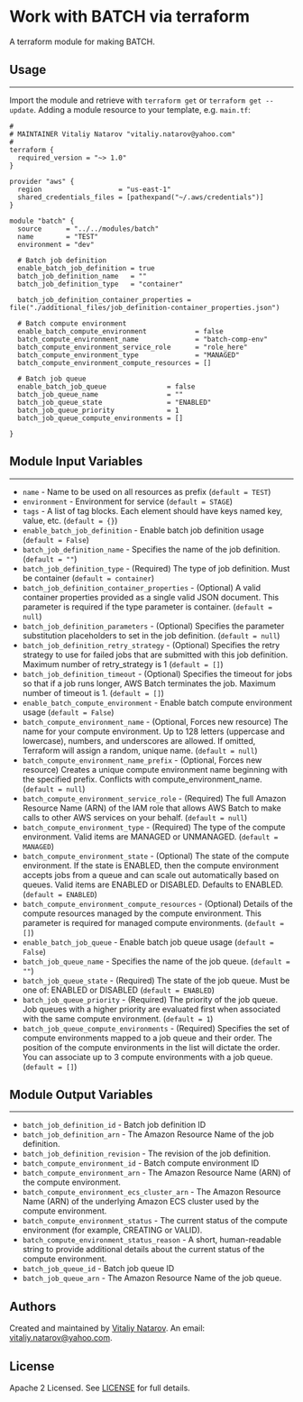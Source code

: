 # Work with BATCH via terraform

A terraform module for making BATCH.


## Usage
----------------------
Import the module and retrieve with ```terraform get``` or ```terraform get --update```. Adding a module resource to your template, e.g. `main.tf`:

```
#
# MAINTAINER Vitaliy Natarov "vitaliy.natarov@yahoo.com"
#
terraform {
  required_version = "~> 1.0"
}

provider "aws" {
  region                   = "us-east-1"
  shared_credentials_files = [pathexpand("~/.aws/credentials")]
}

module "batch" {
  source      = "../../modules/batch"
  name        = "TEST"
  environment = "dev"

  # Batch job definition
  enable_batch_job_definition = true
  batch_job_definition_name   = ""
  batch_job_definition_type   = "container"

  batch_job_definition_container_properties = file("./additional_files/job_definition-container_properties.json")

  # Batch compute environment
  enable_batch_compute_environment            = false
  batch_compute_environment_name              = "batch-comp-env"
  batch_compute_environment_service_role      = "role_here"
  batch_compute_environment_type              = "MANAGED"
  batch_compute_environment_compute_resources = []

  # Batch job queue
  enable_batch_job_queue               = false
  batch_job_queue_name                 = ""
  batch_job_queue_state                = "ENABLED"
  batch_job_queue_priority             = 1
  batch_job_queue_compute_environments = []

}

```

## Module Input Variables
----------------------
- `name` - Name to be used on all resources as prefix (`default = TEST`)
- `environment` - Environment for service (`default = STAGE`)
- `tags` - A list of tag blocks. Each element should have keys named key, value, etc. (`default = {}`)
- `enable_batch_job_definition` - Enable batch job definition usage (`default = False`)
- `batch_job_definition_name` - Specifies the name of the job definition. (`default = ""`)
- `batch_job_definition_type` - (Required) The type of job definition. Must be container (`default = container`)
- `batch_job_definition_container_properties` - (Optional) A valid container properties provided as a single valid JSON document. This parameter is required if the type parameter is container. (`default = null`)
- `batch_job_definition_parameters` - (Optional) Specifies the parameter substitution placeholders to set in the job definition. (`default = null`)
- `batch_job_definition_retry_strategy` - (Optional) Specifies the retry strategy to use for failed jobs that are submitted with this job definition. Maximum number of retry_strategy is 1 (`default = []`)
- `batch_job_definition_timeout` - (Optional) Specifies the timeout for jobs so that if a job runs longer, AWS Batch terminates the job. Maximum number of timeout is 1. (`default = []`)
- `enable_batch_compute_environment` - Enable batch compute environment usage (`default = False`)
- `batch_compute_environment_name` - (Optional, Forces new resource) The name for your compute environment. Up to 128 letters (uppercase and lowercase), numbers, and underscores are allowed. If omitted, Terraform will assign a random, unique name. (`default = null`)
- `batch_compute_environment_name_prefix` - (Optional, Forces new resource) Creates a unique compute environment name beginning with the specified prefix. Conflicts with compute_environment_name. (`default = null`)
- `batch_compute_environment_service_role` - (Required) The full Amazon Resource Name (ARN) of the IAM role that allows AWS Batch to make calls to other AWS services on your behalf. (`default = null`)
- `batch_compute_environment_type` - (Required) The type of the compute environment. Valid items are MANAGED or UNMANAGED. (`default = MANAGED`)
- `batch_compute_environment_state` - (Optional) The state of the compute environment. If the state is ENABLED, then the compute environment accepts jobs from a queue and can scale out automatically based on queues. Valid items are ENABLED or DISABLED. Defaults to ENABLED. (`default = ENABLED`)
- `batch_compute_environment_compute_resources` - (Optional) Details of the compute resources managed by the compute environment. This parameter is required for managed compute environments. (`default = []`)
- `enable_batch_job_queue` - Enable batch job queue usage (`default = False`)
- `batch_job_queue_name` - Specifies the name of the job queue. (`default = ""`)
- `batch_job_queue_state` - (Required) The state of the job queue. Must be one of: ENABLED or DISABLED (`default = ENABLED`)
- `batch_job_queue_priority` - (Required) The priority of the job queue. Job queues with a higher priority are evaluated first when associated with the same compute environment. (`default = 1`)
- `batch_job_queue_compute_environments` - (Required) Specifies the set of compute environments mapped to a job queue and their order. The position of the compute environments in the list will dictate the order. You can associate up to 3 compute environments with a job queue. (`default = []`)

## Module Output Variables
----------------------
- `batch_job_definition_id` - Batch job definition ID
- `batch_job_definition_arn` - The Amazon Resource Name of the job definition.
- `batch_job_definition_revision` - The revision of the job definition.
- `batch_compute_environment_id` - Batch compute environment ID
- `batch_compute_environment_arn` - The Amazon Resource Name (ARN) of the compute environment.
- `batch_compute_environment_ecs_cluster_arn` - The Amazon Resource Name (ARN) of the underlying Amazon ECS cluster used by the compute environment.
- `batch_compute_environment_status` - The current status of the compute environment (for example, CREATING or VALID).
- `batch_compute_environment_status_reason` - A short, human-readable string to provide additional details about the current status of the compute environment.
- `batch_job_queue_id` - Batch job queue ID
- `batch_job_queue_arn` - The Amazon Resource Name of the job queue.


## Authors

Created and maintained by [Vitaliy Natarov](https://github.com/SebastianUA). An email: [vitaliy.natarov@yahoo.com](vitaliy.natarov@yahoo.com).

## License

Apache 2 Licensed. See [LICENSE](https://github.com/SebastianUA/terraform/blob/master/LICENSE) for full details.
